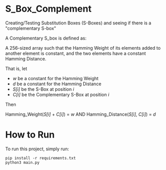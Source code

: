 # S_Box_Complement
Creating/Testing Substitution Boxes (S-Boxes) and seeing if there is a "complementary S-box"

A Complementary S_box is defined as:

A 256-sized array such that the Hamming Weight of its elements added to another element is constant, and the two elements have a constant Hamming Distance.

That is, let 
* *w* be a constant for the Hamming Weight
* *d* be a constant for the Hamming Distance
* *S[i]* be the S-Box at position *i*
* *C[i]* be the Complementary S-Box at position *i*
  
Then

  Hamming_Weight(*S[i]* + *C[i]*) = *w* AND Hamming_Distance(*S[i]*, *C[i]*) = *d*

# How to Run
To run this project, simply run:
```
pip install -r requirements.txt
python3 main.py
```